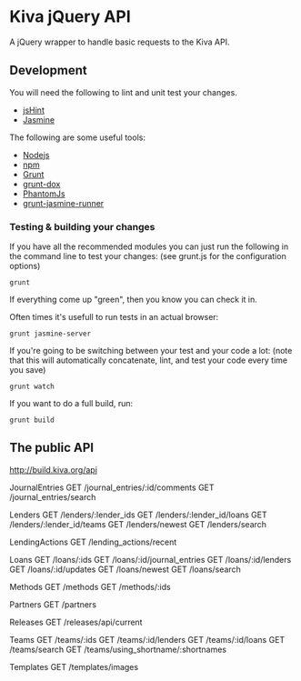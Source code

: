 # Kiva jQuery API

A jQuery wrapper to handle basic requests to the Kiva API.

## Development

You will need the following to lint and unit test your changes.

* [jsHint](http://www.jshint.com/)
* [Jasmine](http://pivotal.github.com/jasmine/)

The following are some useful tools:

* [Nodejs](http://nodejs.org/)
* [npm](https://npmjs.org/)
* [Grunt](http://gruntjs.com/)
* [grunt-dox](https://github.com/punkave/grunt-dox)
* [PhantomJs](http://phantomjs.org/)
* [grunt-jasmine-runner](https://github.com/jasmine-contrib/grunt-jasmine-runner)

### Testing & building your changes

If you have all the recommended modules you can just run the following in the command line to test your changes:
(see grunt.js for the configuration options)

```
grunt
```

If everything come up "green", then you know you can check it in.

Often times it's usefull to run tests in an actual browser:

```
grunt jasmine-server
```

If you're going to be switching between your test and your code a lot:
(note that this will automatically concatenate, lint, and test your code every time you save)

```
grunt watch
```


If you want to do a full build, run:

```
grunt build
```


## The public API

http://build.kiva.org/api

 JournalEntries
 GET /journal_entries/:id/comments
 GET /journal_entries/search

 Lenders
 GET /lenders/:lender_ids
 GET /lenders/:lender_id/loans
 GET /lenders/:lender_id/teams
 GET /lenders/newest
 GET /lenders/search

 LendingActions
 GET /lending_actions/recent

 Loans
 GET /loans/:ids
 GET /loans/:id/journal_entries
 GET /loans/:id/lenders
 GET /loans/:id/updates
 GET /loans/newest
 GET /loans/search

 Methods
 GET /methods
 GET /methods/:ids

 Partners
 GET /partners

 Releases
 GET /releases/api/current

 Teams
 GET /teams/:ids
 GET /teams/:id/lenders
 GET /teams/:id/loans
 GET /teams/search
 GET /teams/using_shortname/:shortnames

 Templates
 GET /templates/images
